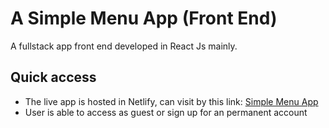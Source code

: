 # A Simple Menu App (Front End)

A fullstack app front end developed in React Js mainly.

## Quick access

- The live app is hosted in Netlify, can visit by this link: [Simple Menu App](https://menu-simple.netlify.app)
- User is able to access as guest or sign up for an permanent account
<!-- 
### Features

-  -->



